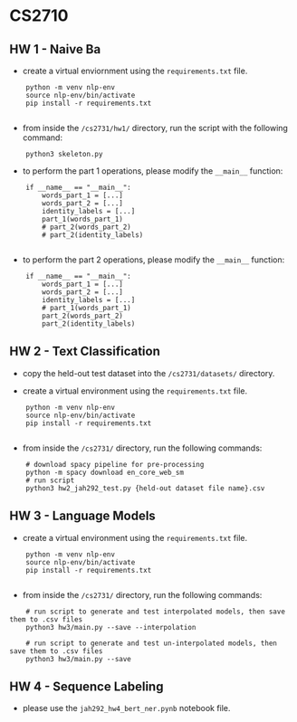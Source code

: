 # CS2710

## HW 1 - Naive Ba

- create a virtual enviornment using the `requirements.txt` file.
```
    python -m venv nlp-env
    source nlp-env/bin/activate
    pip install -r requirements.txt
    
```

- from inside the `/cs2731/hw1/` directory, run the script with the following command:

```
    python3 skeleton.py
```

- to perform the part 1 operations, please modify the `__main__` function:

```
    if __name__ == "__main__":
        words_part_1 = [...]
        words_part_2 = [...]
        identity_labels = [...]
        part_1(words_part_1)
        # part_2(words_part_2)
        # part_2(identity_labels)
        
```

- to perform the part 2 operations, please modify the `__main__` function:

```
    if __name__ == "__main__":
        words_part_1 = [...]
        words_part_2 = [...]
        identity_labels = [...]
        # part_1(words_part_1)
        part_2(words_part_2)
        part_2(identity_labels)
```

## HW 2 - Text Classification

- copy the held-out test dataset into the `/cs2731/datasets/` directory.

- create a virtual environment using the `requirements.txt` file.

```
    python -m venv nlp-env
    source nlp-env/bin/activate
    pip install -r requirements.txt
    
```

- from inside the `/cs2731/` directory, run the following commands:

```
    # download spacy pipeline for pre-processing
    python -m spacy download en_core_web_sm
    # run script
    python3 hw2_jah292_test.py {held-out dataset file name}.csv
```

## HW 3 - Language Models

- create a virtual environment using the `requirements.txt` file.

```
    python -m venv nlp-env
    source nlp-env/bin/activate
    pip install -r requirements.txt
    
```

- from inside the `/cs2731/` directory, run the following commands:

```
    # run script to generate and test interpolated models, then save them to .csv files
    python3 hw3/main.py --save --interpolation

    # run script to generate and test un-interpolated models, then save them to .csv files
    python3 hw3/main.py --save

```

## HW 4 - Sequence Labeling

- please use the `jah292_hw4_bert_ner.pynb` notebook file.
